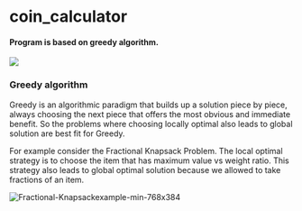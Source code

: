 # coin_calculator
#### Program is based on greedy algorithm.
![](https://media.giphy.com/media/l3nWgQiM13T4Ck31S/giphy.gif)

### Greedy algorithm
Greedy is an algorithmic paradigm that builds up a solution piece by piece, always choosing the next piece that offers the most obvious and immediate benefit. So the problems where choosing locally optimal also leads to global solution are best fit for Greedy.

For example consider the Fractional Knapsack Problem. The local optimal strategy is to choose the item that has maximum value vs weight ratio. This strategy also leads to global optimal solution because we allowed to take fractions of an item.

![Fractional-Knapsackexample-min-768x384](https://www.geeksforgeeks.org/wp-content/uploads/Fractional-Knapsackexample-min-768x384.png)
